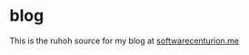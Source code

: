 blog
====

This is the ruhoh source for my blog at [softwarecenturion.me](http://softwarecenturion.me)
